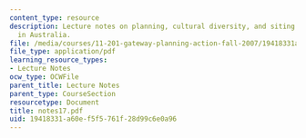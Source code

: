 ```yaml
---
content_type: resource
description: Lecture notes on planning, cultural diversity, and siting cultural facilities
  in Australia.
file: /media/courses/11-201-gateway-planning-action-fall-2007/19418331a60ef5f5761f28d99c6e0a96_notes17.pdf
file_type: application/pdf
learning_resource_types:
- Lecture Notes
ocw_type: OCWFile
parent_title: Lecture Notes
parent_type: CourseSection
resourcetype: Document
title: notes17.pdf
uid: 19418331-a60e-f5f5-761f-28d99c6e0a96
---
```

